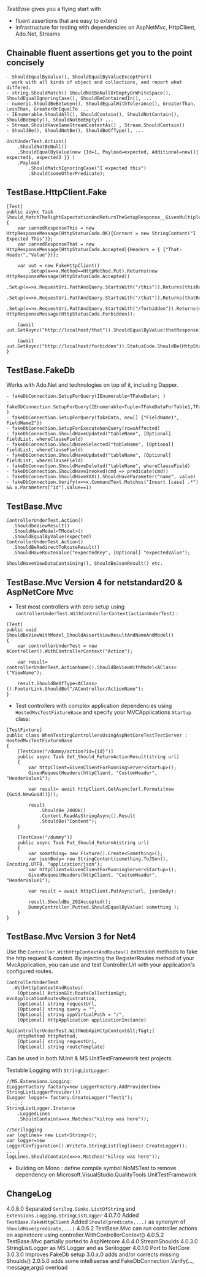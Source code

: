 *TestBase* gives you a flying start with 
- fluent assertions that are easy to extend
- infrastructure for testing with dependencies on AspNetMvc, HttpClient, Ado.Net, Streams

Chainable fluent assertions get you to the point concisely
------------------
```
- ShouldEqualByValue(), ShouldEqualByValueExceptFor() 
  work with all kinds of object and collections, and report what differed.
- string.ShouldMatch() ShouldNotBeNullOrEmptyOrWhiteSpace(), ShouldEqualIgnoringCase(), ShouldBeContainedIn(), ...
- numeric.ShouldBeBetween(), ShouldEqualWithTolerance(), GreaterThan, LessThan, GreaterOrEqualTo ...
- IEnumerable.ShouldAll(), ShouldContain(), ShouldNotContain(), ShouldBeEmpty(), ShouldNotBeEmpty() ...
- Stream.ShouldHaveSameStreamContentAs() , Stream.ShouldContain()
- ShouldBe(), ShouldNotBe(), ShouldBeOfType(), ...

UnitUnderTest.Action()
    .ShouldNotBeNull()
    .ShouldEqualByValue(new {Id=1, Payload=expected, Additional=new[]{ expected1, expected2 }} )
    .Payload
        .ShouldMatchIgnoringCase("I expected this")
		.Should(someOtherPredicate);
```

TestBase.HttpClient.Fake
------------------------

```
[Test]
public async Task Should_MatchTheRightExpectationAndReturnTheSetupResponse__GivenMultipleSetups()
{
    var cannedResponseThis = new HttpResponseMessage(HttpStatusCode.OK){Content = new StringContent("I Expected This")};
    var cannedResponseThat = new HttpResponseMessage(HttpStatusCode.Accepted){Headers = { {"That-Header","Value"}}};

    var uut = new FakeHttpClient()
        .Setup(x=>x.Method==HttpMethod.Put).Returns(new HttpResponseMessage(HttpStatusCode.Accepted))
        .Setup(x=>x.RequestUri.PathAndQuery.StartsWith("/this")).Returns(thisResponse)
        .Setup(x=>x.RequestUri.PathAndQuery.StartsWith("/that")).Returns(thatResponse)
        .Setup(x=>x.RequestUri.PathAndQuery.StartsWith("/forbidden")).Returns(new HttpResponseMessage(HttpStatusCode.Forbidden));

    (await uut.GetAsync("http://localhost/that")).ShouldEqualByValue(thatResponse);

    (await uut.GetAsync("http://localhost/forbidden")).StatusCode.ShouldBe(HttpStatusCode.Forbidden);
}
```

TestBase.FakeDb
------------------
Works with Ado.Net and technologies on top of it, including Dapper.
```
- fakeDbConnection.SetupForQuery(IEnumerable<TFakeData>; )
- fakeDbConnection.SetupForQuery(IEnumerable<Tuple<TFakeDataForTable1,TFakeDataForTable2>> )
- fakeDbConnection.SetupForQuery(fakeData, new[] {"FieldName1", FieldName2"})
- fakeDbConnection.SetupForExecuteNonQuery(rowsAffected)
- fakeDbConnection.ShouldHaveUpdated("tableName", [Optional] fieldList, whereClauseField)
- fakeDbConnection.ShouldHaveSelected("tableName", [Optional] fieldList, whereClauseField)
- fakeDbConnection.ShouldHaveUpdated("tableName", [Optional] fieldList, whereClauseField)
- fakeDbConnection.ShouldHaveDeleted("tableName", whereClauseField)
- fakeDbConnection.ShouldHaveInvoked(cmd => predicate(cmd))
- fakeDbConnection.ShouldHaveXXX().ShouldHaveParameter("name", value)
- fakeDbConnection.Verify(x=>x.CommandText.Matches("Insert [case] .*") && x.Parameters["id"].Value==1)
```

TestBase.Mvc
------------
```
ControllerUnderTest.Action()
  .ShouldbeViewResult()
  .ShouldHaveModel<TModel>()
  .ShouldEqualByValue(expected)
ControllerUnderTest.Action()
  .ShouldBeRedirectToRouteResult()
  .ShouldHaveRouteValue("expectedKey", [Optional] "expectedValue");

ShouldHaveViewDataContaining(), ShouldBeJsonResult() etc.
```

TestBase.Mvc Version 4 for netstandard20 & AspNetCore Mvc
---------------------------------------------------------

- Test most controllers with zero setup using `controllerUnderTest.WithControllerContext(actionUnderTest)` :

```
[Test]
public void ShouldBeViewWithModel_ShouldAssertViewResultAndNameAndModel()
{
    var controllerUnderTest = new AController().WithControllerContext("Action");
    
    var result= controllerUnderTest.ActionName().ShouldBeViewWithModel<AClass>("ViewName");
    
    result.ShouldBeOfType<AClass>().FooterLink.ShouldBe("/AController/ActionName");
}

```

- Test controllers with complex application dependencies using `HostedMvcTestFixtureBase` and specify your MVCApplications `Startup` class:

```
[TestFixture]
public class WhenTestingControllersUsingAspNetCoreTestTestServer : HostedMvcTestFixtureBase
{
    [TestCase("/dummy/action?id={id}")]
    public async Task Get_Should_ReturnActionResult(string url)
    {
        var httpClient=GivenClientForRunningServer<Startup>();
        GivenRequestHeaders(httpClient, "CustomHeader", "HeaderValue1");
            
        var result= await httpClient.GetAsync(url.Formatz(new {Guid.NewGuid()}));

        result
            .ShouldBe_200Ok()
            .Content.ReadAsStringAsync().Result
            .ShouldBe("Content");
    }

    [TestCase("/dummy")]
    public async Task Put_Should_ReturnA(string url)
    {
        var something= new Fixture().Create<Something>();
        var jsonBody= new StringContent(something.ToJSon(), Encoding.UTF8, "application/json");
        var httpClient=GivenClientForRunningServer<Startup>();
        GivenRequestHeaders(httpClient, "CustomHeader", "HeaderValue1");

        var result = await httpClient.PutAsync(url, jsonBody);

        result.ShouldBe_202Accepted();
        DummyController.Putted.ShouldEqualByValue( something );
    }
}
```

TestBase.Mvc Version 3 for Net4
-------------------------------

Use the `Controller.WithHttpContextAndRoutes()` extension methods to fake the 
http request &amp; context. By injecting the RegisterRoutes method of your
MvcApplication, you can use and test Controller.Url with your application's configured routes.

```
ControllerUnderTest
  .WithHttpContextAndRoutes(
    [Optional] Action&lt;RouteCollection&gt; mvcApplicationRoutesRegistration, 
    [optional] string requestUrl,
    [Optional] string query = "",
    [Optional] string appVirtualPath = "/",
    [Optional] HttpApplication applicationInstance)

ApiControllerUnderTest.WithWebApiHttpContext&lt;T&gt;(
    HttpMethod httpMethod, 
    [Optional] string requestUri,
    [Optional] string routeTemplate)
```

Can be used in both NUnit & MS UnitTestFramework test projects.


Testable Logging with `StringListLogger`:
```
//MS.Extensions.Logging: 
ILoggerFactory factory=new LoggerFactory.AddProvider(new StringListLoggerProvider())
ILogger logger= factory.CreateLogger("Test1");
 ... ;
StringListLogger.Instance
	.LoggedLines
	.ShouldContain(x=>x.Matches("kilroy was here"));

//Serilogging
var loglines= new List<String>();
var logger=new LoggerConfiguration().WriteTo.StringList(loglines).CreateLogger();
... ;
logLines.ShouldContain(x=>x.Matches("kilroy was here"));
```


- Building on Mono : define compile symbol NoMSTest to remove dependency on Microsoft.VisualStudio.QualityTools.UnitTestFramework

ChangeLog
---------
4.0.8.0 Separated `Serilog.Sinks.ListOfString` and `Extensions.Logging.StringListLogger`
4.0.7.0 Added `TestBase.FakeHttpClient` Added `Should(predicate,...)` as synonym of `ShouldHave(predicate,...)`
4.0.6.2 TestBase.Mvc can run controller actions on aspnetcore using controller.WithControllerContext()
4.0.5.2 TestBase.Mvc partially ported to AspNetcore
4.0.4.0 StreamShoulds
4.0.3.0 StringListLogger as MS Logger and as Serilogger
4.0.1.0 Port to NetCore
3.0.3.0 Improves FakeDb setup
3.0.x.0 adds and/or corrects missing Shoulds()
2.0.5.0 adds some intellisense and FakeDbConnection.Verify(..., message,args) overload